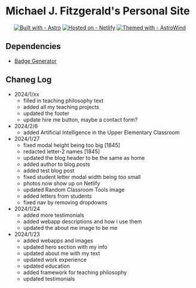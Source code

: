 # Michael J. Fitzgerald's Personal Site

<div align="center">

[![Built with - Astro](https://img.shields.io/badge/Built_with-Astro-bc52ee?style=for-the-badge&logo=astro)](https://astro.build/)
[![Hosted on - Netlify](https://img.shields.io/badge/Hosted_on-Netlify-2b8e86?style=for-the-badge&logo=Netlify)](https://www.netlify.com/)
[![Themed with - AstroWind](https://img.shields.io/badge/Themed_with-AstroWind-06b6d4?style=for-the-badge&logo=tailwindcss)](https://github.com/onwidget/astrowind)

</div>

## Dependencies

- [Badge Generator](https://michaelcurrin.github.io/badge-generator/#/generic)

## Chaneg Log

- 2024/1/xx
  - filled in teaching philosophy text
  - added all my teaching projects
  - updated the footer
  - update hire me button, maybe a contact form?
- 2024/2/6
  - added Artificial Intelligence in the Upper Elementary Classroom
- 2024/1/27
  - fixed modal height being too big [1845]
  - redacted letter-2 names [1845]
  - updated the blog header to be the same as home
  - added author to blog posts
  - added test blog post
  - fixed student letter modal width being too small
  - photos now show up on Netlify
  - updated Random Classroom Tools image
  - added letters from students
  - fixed nav by removing dropdowns
- 2024/1/24
  - added more testimonials
  - added webapp descriptions and how i use them
  - updated the about me image to be me
- 2024/1/23
  - added webapps and images
  - updated hero section with my info
  - updated about me with my text
  - updated work experience
  - updated education
  - added framework for teaching philosophy
  - updated testimonials
